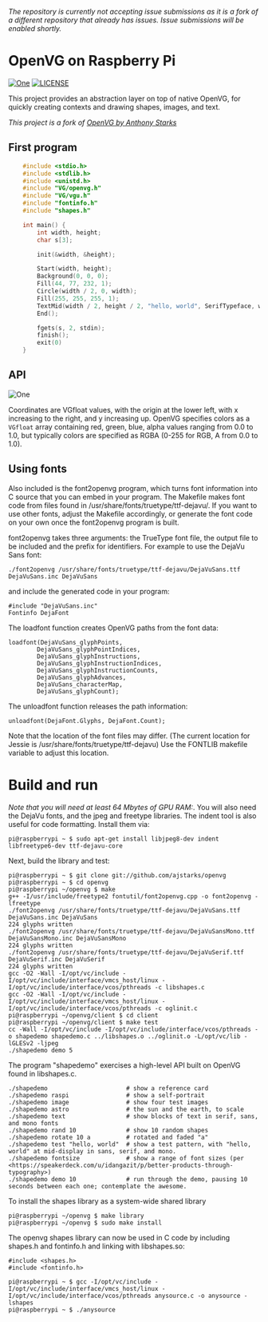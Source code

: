 [header-image]: https://raw.githubusercontent.com/mgthomas99/openvg/develop/.github/assets/raspi-spiral.png
[git-repository-url]: https://github.com/mgthomas99/openvg
[license-shield-url]: https://img.shields.io/github/license/mgthomas99/openvg.svg?style=flat-square
[license-url]: https://github.com/mgthomas99/openvg/blob/master/LICENSE

*The repository is currently not accepting issue submissions as it is a fork of
a different repository that already has issues. Issue submissions will be
enabled shortly.*

# OpenVG on Raspberry Pi

[![One][header-image]][git-repository-url]
[![LICENSE][license-shield-url]][license-url]

This project provides an abstraction layer on top of native OpenVG, for quickly
creating contexts and drawing shapes, images, and text.

*This project is a fork of [OpenVG by Anthony Starks <ajstarks>](https://github.com/ajstarks/openvg)*

## First program

```c
    #include <stdio.h>
    #include <stdlib.h>
    #include <unistd.h>
    #include "VG/openvg.h"
    #include "VG/vgu.h"
    #include "fontinfo.h"
    #include "shapes.h"

    int main() {
        int width, height;
        char s[3];

        init(&width, &height);

        Start(width, height);
        Background(0, 0, 0);
        Fill(44, 77, 232, 1);
        Circle(width / 2, 0, width);
        Fill(255, 255, 255, 1);
        TextMid(width / 2, height / 2, "hello, world", SerifTypeface, width / 10);
        End();

        fgets(s, 2, stdin);
        finish();
        exit(0)
    }
```

## API

![One](http://farm8.staticflickr.com/7256/7717370238_1d632cb179.jpg)

Coordinates are VGfloat values, with the origin at the lower left, with x
increasing to the right, and y increasing up. OpenVG specifies colors as a
`VGfloat` array containing red, green, blue, alpha values ranging from 0.0 to
1.0, but typically colors are specified as RGBA (0-255 for RGB, A from 0.0 to
1.0).

## Using fonts

Also included is the font2openvg program, which turns font information into C source that
you can embed in your program. The Makefile makes font code from files found in /usr/share/fonts/truetype/ttf-dejavu/.
If you want to use other fonts, adjust the Makefile accordingly, or generate the font code on your own once the font2openvg program is built.

font2openvg takes three arguments: the TrueType font file, the output file to be included and the prefix for identifiers.
For example to use the DejaVu Sans font:

    ./font2openvg /usr/share/fonts/truetype/ttf-dejavu/DejaVuSans.ttf DejaVuSans.inc DejaVuSans

and include the generated code in your program:

    #include "DejaVuSans.inc"
    Fontinfo DejaFont

The loadfont function creates OpenVG paths from the font data:

    loadfont(DejaVuSans_glyphPoints,
            DejaVuSans_glyphPointIndices,
            DejaVuSans_glyphInstructions,
            DejaVuSans_glyphInstructionIndices,
            DejaVuSans_glyphInstructionCounts,
            DejaVuSans_glyphAdvances,
            DejaVuSans_characterMap,
            DejaVuSans_glyphCount);

The unloadfont function releases the path information:

    unloadfont(DejaFont.Glyphs, DejaFont.Count);

Note that the location of the font files may differ.  (The current location for Jessie is /usr/share/fonts/truetype/ttf-dejavu)
Use the FONTLIB makefile variable to adjust this location.

# Build and run

*Note that you will need at least 64 Mbytes of GPU RAM:*. You will also need the DejaVu fonts, and the jpeg and freetype libraries.
The indent tool is also useful for code formatting.  Install them via:

    pi@raspberrypi ~ $ sudo apt-get install libjpeg8-dev indent libfreetype6-dev ttf-dejavu-core

Next, build the library and test:

    pi@raspberrypi ~ $ git clone git://github.com/ajstarks/openvg
    pi@raspberrypi ~ $ cd openvg
    pi@raspberrypi ~/openvg $ make
    g++ -I/usr/include/freetype2 fontutil/font2openvg.cpp -o font2openvg -lfreetype
    ./font2openvg /usr/share/fonts/truetype/ttf-dejavu/DejaVuSans.ttf DejaVuSans.inc DejaVuSans
    224 glyphs written
    ./font2openvg /usr/share/fonts/truetype/ttf-dejavu/DejaVuSansMono.ttf DejaVuSansMono.inc DejaVuSansMono
    224 glyphs written
    ./font2openvg /usr/share/fonts/truetype/ttf-dejavu/DejaVuSerif.ttf DejaVuSerif.inc DejaVuSerif
    224 glyphs written
    gcc -O2 -Wall -I/opt/vc/include -I/opt/vc/include/interface/vmcs_host/linux -I/opt/vc/include/interface/vcos/pthreads -c libshapes.c
    gcc -O2 -Wall -I/opt/vc/include -I/opt/vc/include/interface/vmcs_host/linux -I/opt/vc/include/interface/vcos/pthreads -c oglinit.c
    pi@raspberrypi ~/openvg/client $ cd client
    pi@raspberrypi ~/openvg/client $ make test
    cc -Wall -I/opt/vc/include -I/opt/vc/include/interface/vcos/pthreads -o shapedemo shapedemo.c ../libshapes.o ../oglinit.o -L/opt/vc/lib -lGLESv2 -ljpeg
    ./shapedemo demo 5

The program "shapedemo" exercises a high-level API built on OpenVG found in libshapes.c.

    ./shapedemo                      # show a reference card
    ./shapedemo raspi                # show a self-portrait
    ./shapedemo image                # show four test images
    ./shapedemo astro                # the sun and the earth, to scale
    ./shapedemo text                 # show blocks of text in serif, sans, and mono fonts
    ./shapedemo rand 10              # show 10 random shapes
    ./shapedemo rotate 10 a          # rotated and faded "a"
    ./shapedemo test "hello, world"  # show a test pattern, with "hello, world" at mid-display in sans, serif, and mono.
    ./shapedemo fontsize             # show a range of font sizes (per <https://speakerdeck.com/u/idangazit/p/better-products-through-typography>)
    ./shapedemo demo 10              # run through the demo, pausing 10 seconds between each one; contemplate the awesome.

To install the shapes library as a system-wide shared library

    pi@raspberrypi ~/openvg $ make library
    pi@raspberrypi ~/openvg $ sudo make install

The openvg shapes library can now be used in C code by including shapes.h and fontinfo.h and linking with libshapes.so:

    #include <shapes.h>
    #include <fontinfo.h>

    pi@raspberrypi ~ $ gcc -I/opt/vc/include -I/opt/vc/include/interface/vmcs_host/linux -I/opt/vc/include/interface/vcos/pthreads anysource.c -o anysource -lshapes
    pi@raspberrypi ~ $ ./anysource

